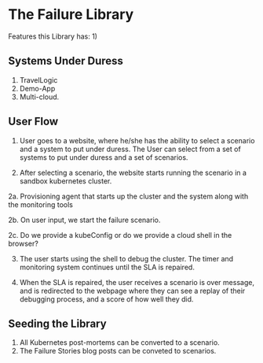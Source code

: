 # The Failure Library

Features this Library has:
1) 

## Systems Under Duress
1. TravelLogic
2. Demo-App
3. Multi-cloud.

## User Flow
1. User goes to a website, where he/she has the ability to select a scenario and a system to put under duress. The User can select from a set of systems to put under duress and a set of scenarios.

2. After selecting a scenario, the website starts running the scenario in a sandbox kubernetes cluster.

2a. Provisioning agent that starts up the cluster and the system along with the monitoring tools

2b. On user input, we start the failure scenario.

2c. Do we provide a kubeConfig or do we provide a cloud shell in the browser?

3. The user starts using the shell to debug the cluster. The timer and monitoring system continues until the SLA is repaired.

4. When the SLA is repaired, the user receives a scenario is over message, and is redirected to the webpage where they can see a replay of their debugging process, and a score of how well they did.


## Seeding the Library
1) All Kubernetes post-mortems can be converted to a scenario.
2) The Failure Stories blog posts can be conveted to scenarios.

